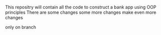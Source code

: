 This repositry will contain all the code to construct a bank app using OOP principles 
There are some changes
some more changes
make even more changes

only on branch
